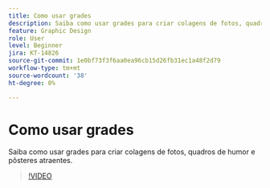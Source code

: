 ```yaml
---
title: Como usar grades
description: Saiba como usar grades para criar colagens de fotos, quadros de humor e pôsteres atraentes
feature: Graphic Design
role: User
level: Beginner
jira: KT-14826
source-git-commit: 1e0bf73f3f6aa0ea96cb15d26fb31ec1a48f2d79
workflow-type: tm+mt
source-wordcount: '38'
ht-degree: 0%

---
```


# Como usar grades

Saiba como usar grades para criar colagens de fotos, quadros de humor e pôsteres atraentes.

>[!VIDEO](https://video.tv.adobe.com/v/3426934?quality=12&learn=on&hidetitle=true)
